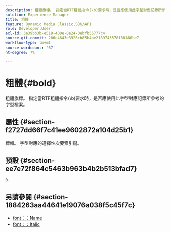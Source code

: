 ```yaml
---
description: 粗體旗標。 指定當RTF粗體指令(\b)要求時，是否應使用此字型對應記錄所參考的字型檔案。
solution: Experience Manager
title: 粗體
feature: Dynamic Media Classic,SDK/API
role: Developer,User
exl-id: 3a39bb3b-e518-400e-8e24-0ebfb55777c4
source-git-commit: 206e4643e3926cb85b4be2189743578f88180be7
workflow-type: tm+mt
source-wordcount: '67'
ht-degree: 7%

---
```


# 粗體{#bold}

粗體旗標。 指定當RTF粗體指令(\b)要求時，是否應使用此字型對應記錄所參考的字型檔案。

## 屬性 {#section-f2727dd66f7c41ee9602872a104d25b1}

標幟。 字型對應的選擇性次要索引鍵。

## 預設 {#section-ee7e72f864c5463b963b4b2b513bfad7}

`0.`

## 另請參閱 {#section-1884263aa44641e19076a038f5c45f7c}

* [font：：Name](r-name-font.md#reference_C55889877DC54AABB60734DCDE86EE76)
* [font：：Italic](../../../../../is-api/image-catalog/image-serving-api-ref/c-image-catalog-reference/c-font-map-reference/r-italic-font.md#reference-dc04a532b34a41af81b0b9644acfaad6)
